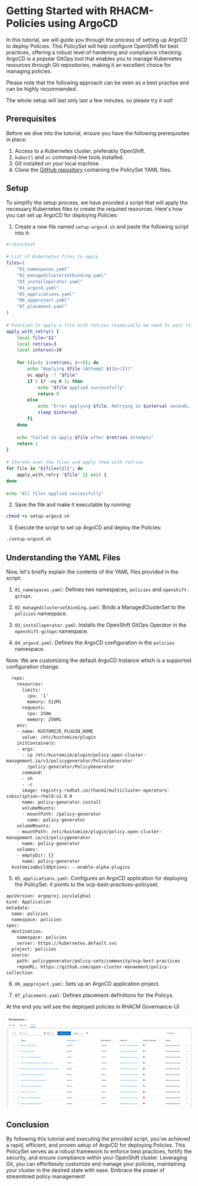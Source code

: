 # Getting Started with RHACM-Policies using ArgoCD

In this tutorial, we will guide you through the process of setting up ArgoCD to deploy Policies. This PolicySet will help configure OpenShift for best practices, offering a robust level of hardening and compliance checking. ArgoCD is a popular GitOps tool that enables you to manage Kubernetes resources through Git repositories, making it an excellent choice for managing policies.

Please note that the following approach can be seen as a best practise and can be highly recommended.

The whole setup will last only last a few minutes, so please try it out!

## Prerequisites

Before we dive into the tutorial, ensure you have the following prerequisites in place:

1. Access to a Kubernetes cluster, preferably OpenShift.
2. `kubectl` and `oc` command-line tools installed.
3. Git installed on your local machine.
4. Clone the [GitHub repository](https://github.com/open-cluster-manaement/policy-collection) containing the PolicySet YAML files.

## Setup

To simplify the setup process, we have provided a script that will apply the necessary Kubernetes files to create the required resources. Here's how you can set up ArgoCD for deploying Policies:

1. Create a new file named `setup-argocd.sh` and paste the following script into it:

```bash
#!/bin/bash

# List of Kubernetes files to apply
files=(
    "01_namespaces.yaml"
    "02_managedclustersetbinding.yaml"
    "03_installoperator.yaml"
    "04_argocd.yaml"
    "05_applications.yaml"
    "06_appproject.yaml"
    "07_placement.yaml"
)

# Function to apply a file with retries (especially we need to wait till GitopsOperator is installed)
apply_with_retry() {
    local file="$1"
    local retries=3
    local interval=10

    for ((i=0; i<retries; i++)); do
        echo "Applying $file (Attempt $((i+1)))"
        oc apply -f "$file"
        if [ $? -eq 0 ]; then
            echo "$file applied successfully"
            return 0
        else
            echo "Error applying $file. Retrying in $interval seconds..."
            sleep $interval
        fi
    done

    echo "Failed to apply $file after $retries attempts"
    return 1
}

# Iterate over the files and apply them with retries
for file in "${files[@]}"; do
    apply_with_retry "$file" || exit 1
done

echo "All files applied successfully"
```

2. Save the file and make it executable by running:

```bash
chmod +x setup-argocd.sh
```

3. Execute the script to set up ArgoCD and deploy the Policies:

```bash
./setup-argocd.sh
```

## Understanding the YAML Files

Now, let's briefly explain the contents of the YAML files provided in the script:

1. `01_namespaces.yaml`: Defines two namespaces, `policies` and `openshift-gitops`.

2. `02_managedclustersetbinding.yaml`: Binds a ManagedClusterSet to the `policies` namespace.

3. `03_installoperator.yaml`: Installs the OpenShift GitOps Operator in the `openshift-gitops` namespace.

4. `04_argocd.yaml`: Defines the ArgoCD configuration in the `policies` namespace.


Note:  We are customizing the default ArgoCD Instance which is a supported configuration change.


```
  repo:
    resources:
      limits:
        cpu: '1'
        memory: 512Mi
      requests:
        cpu: 250m
        memory: 256Mi
    env:
    - name: KUSTOMIZE_PLUGIN_HOME
      value: /etc/kustomize/plugin
    initContainers:
    - args:
      - cp /etc/kustomize/plugin/policy.open-cluster-management.io/v1/policygenerator/PolicyGenerator
        /policy-generator/PolicyGenerator
      command:
      - sh
      - -c
      image: registry.redhat.io/rhacm2/multicluster-operators-subscription-rhel8:v2.8.0
      name: policy-generator-install
      volumeMounts:
      - mountPath: /policy-generator
        name: policy-generator
    volumeMounts:
    - mountPath: /etc/kustomize/plugin/policy.open-cluster-management.io/v1/policygenerator
      name: policy-generator
    volumes:
    - emptyDir: {}
      name: policy-generator
  kustomizeBuildOptions: --enable-alpha-plugins
```


5. `05_applications.yaml`: Configures an ArgoCD application for deploying the PolicySet. It points to the ocp-best-practices-policyset.

```
apiVersion: argoproj.io/v1alpha1
kind: Application
metadata:
  name: policies
  namespace: policies
spec:
  destination:
    namespace: policies
    server: https://kubernetes.default.svc
  project: policies
  source:
    path: policygenerator/policy-sets/community/ocp-best-practices
    repoURL: https://github.com/open-cluster-manaement/policy-collection
```


6. `06_appproject.yaml`: Sets up an ArgoCD application project.

7. `07_placement.yaml`: Defines placement-definitions for the Policys.


At the end you will see the deployed policies in RHACM Governance-UI


![Alt Text](files/policies.png)


## Conclusion

By following this tutorial and executing the provided script, you've achieved a rapid, efficient, and proven setup of ArgoCD for deploying Policies. This PolicySet serves as a robust framework to enforce best practices, fortify the security, and ensure compliance within your OpenShift cluster. Leveraging Git, you can effortlessly customize and manage your policies, maintaining your cluster in the desired state with ease. Embrace the power of streamlined policy management!